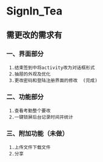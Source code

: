 # SignIn_Tea
## 需更改的需求有
### 一、界面部分
     1.结束签到中将activity改为对话框形式
     2.抽屉的外观及优化
     3.更改密码和登陆注册界面的修改  (完成)
### 二、功能部分
     1.查看考勤整个要改
     2.一键锁屏后台记录时间并统计
### 三、附加功能（未做）
     1.上传文件下载文件
     2.分享
